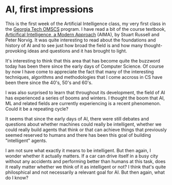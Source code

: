 # AI, first impressions

This is the first week of the Artificial Intelligence class, my very first class in the 
[Georgia Tech OMSCS](https://omscs.gatech.edu) program. I have read a bit of the course textbook, 
[Articifical Intelligence, a Modern Approach](http://aima.cs.berkeley.edu/) (AIMA), 
by Stuart Russell and Peter Norvig. It was quite interesting to read about
the foundations and history of AI and to see just how broad the field is and how
many thought-provoking ideas and questions and it has brought to light.

It's interesting to think that this area that has become quite the buzzword
today has been there since the early days of Computer Science. Of course by now
I have come to appreciate the fact that many of the interesting techniques, 
algorithms and methodologies that I come accross in CS have been there since
the 40's, 50's and 60's.

I was also surprised to learn that throughout its development, the field of AI has
experienced a series of booms and winters. I thought the boom that AI, ML and related
fields are currently experiencing is a recent phenomenon. Could it be a repeating
cycle?

It seems that since the early days of AI, there were still debates and questions
about whether machines could really be intelligent, whether we could really
build agents that think or that can achieve things that previously seemed reserved
to humans and there has been this goal of building "intelligent" agents.

I am not sure what exactly it means to be intelligent. But then again, I wonder whether it actually
matters. If a car can drive itself in a busy city without any accidents and performing
better than humans at this task, does it really matter whether we think of it as
intelligent or not? I think that's quite philosphical and not necessarily a relevant
goal for AI. But then again, what do I know?
